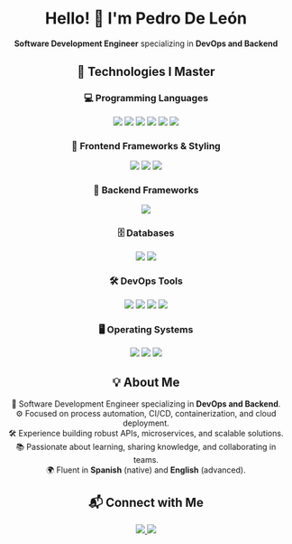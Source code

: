 <!-- Header -->
<h1 align="center">Hello! 👋 I'm Pedro De León</h1>
<p align="center"><strong>Software Development Engineer</strong> specializing in <strong>DevOps and Backend</strong></p>

<!-- Technologies -->
<h2 align="center">🚀 Technologies I Master</h2>

<!-- Programming Languages -->
<h3 align="center">💻 Programming Languages</h3>
<p align="center">
  <img src="https://custom-icon-badges.demolab.com/badge/Java-007396.svg?logo=java&logoColor=white"/>
  <img src="https://custom-icon-badges.demolab.com/badge/C%23-%23239120.svg?logo=cshrp&logoColor=white"/>
  <img src="https://custom-icon-badges.demolab.com/badge/Python-3776AB.svg?logo=python&logoColor=white"/>
  <img src="https://custom-icon-badges.demolab.com/badge/JavaScript-F7DF1E.svg?logo=javascript&logoColor=black"/>
  <img src="https://custom-icon-badges.demolab.com/badge/TypeScript-3178C6.svg?logo=typescript&logoColor=white"/>
  <img src="https://custom-icon-badges.demolab.com/badge/Bash-4EAA25.svg?logo=gnubash&logoColor=white"/>
</p>

<!-- Frontend Frameworks -->
<h3 align="center">🎨 Frontend Frameworks & Styling</h3>
<p align="center">
  <img src="https://custom-icon-badges.demolab.com/badge/Angular-DD0031.svg?logo=angular&logoColor=white"/>
  <img src="https://custom-icon-badges.demolab.com/badge/Sass-CC6699.svg?logo=sass&logoColor=white"/>
  <img src="https://custom-icon-badges.demolab.com/badge/Tailwind%20CSS-06B6D4.svg?logo=tailwindcss&logoColor=white"/>
</p>

<!-- Backend Frameworks -->
<h3 align="center">🧩 Backend Frameworks</h3>
<p align="center">
  <img src="https://custom-icon-badges.demolab.com/badge/.NET-512BD4.svg?logo=dotnet&logoColor=white"/>
</p>

<!-- Databases -->
<h3 align="center">🗄️ Databases</h3>
<p align="center">
  <img src="https://custom-icon-badges.demolab.com/badge/MySQL-4479A1.svg?logo=mysql&logoColor=white"/>
  <img src="https://custom-icon-badges.demolab.com/badge/MongoDB-47A248.svg?logo=mongodb&logoColor=white"/>
</p>

<!-- DevOps Tools -->
<h3 align="center">🛠️ DevOps Tools</h3>
<p align="center">
  <img src="https://custom-icon-badges.demolab.com/badge/AWS-%23FF9900.svg?logo=aws&logoColor=white"/>
  <img src="https://custom-icon-badges.demolab.com/badge/Docker-2496ED.svg?logo=docker&logoColor=white"/>
  <img src="https://custom-icon-badges.demolab.com/badge/Git-F05032.svg?logo=git&logoColor=white"/>
  <img src="https://custom-icon-badges.demolab.com/badge/GitHub-181717.svg?logo=github&logoColor=white"/>
</p>

<!-- Operating Systems -->
<h3 align="center">🖥️ Operating Systems</h3>
<p align="center">
  <img src="https://custom-icon-badges.demolab.com/badge/Windows-0078D6.svg?logo=windows11&logoColor=white"/>
  <img src="https://custom-icon-badges.demolab.com/badge/Linux-FCC624.svg?logo=linux&logoColor=black"/>
  <img src="https://custom-icon-badges.demolab.com/badge/macOS-000000.svg?logo=apple&logoColor=white"/>
</p>

<!-- About Me -->
<h2 align="center">💡 About Me</h2>
<p align="center">
  🔧 Software Development Engineer specializing in <strong>DevOps and Backend</strong>.<br>
  ⚙️ Focused on process automation, CI/CD, containerization, and cloud deployment.<br>
  🛠️ Experience building robust APIs, microservices, and scalable solutions.<br>
  📚 Passionate about learning, sharing knowledge, and collaborating in teams.<br>
  🌍 Fluent in <strong>Spanish</strong> (native) and <strong>English</strong> (advanced).
</p>

<!-- Contact -->
<h2 align="center">📬 Connect with Me</h2>
<p align="center">
  <a href="https://github.com/pedrodeleondev" target="_blank">
    <img src="https://custom-icon-badges.demolab.com/badge/GitHub-pedrodeleondev-181717.svg?logo=github&logoColor=white"/>
  </a>
  <a href="https://www.linkedin.com/in/pedro-de-león-120356272/" target="_blank">
    <img src="https://custom-icon-badges.demolab.com/badge/LinkedIn-Pedro%20De%20León-0A66C2.svg?logo=linkedin&logoColor=white"/>
  </a>
</p>

